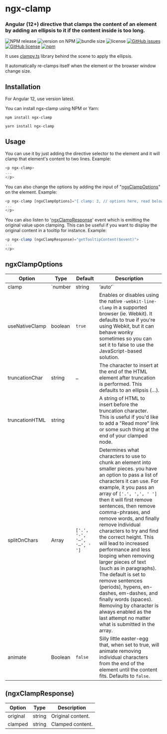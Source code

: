 # ngx-clamp

### Angular (12+) directive that clamps the content of an element by adding an ellipsis to it if the content inside is too long.
<!-- [![Build Status](https://img.shields.io/travis/clampy-js/ngx-clamp.svg)](https://travis-ci.org/clampy-js/ngx-clamp) -->
![NPM release](https://github.com/MSubhan01/ngx-clamp/actions/workflows/main.yml/badge.svg)
![version on NPM](https://img.shields.io/npm/v/ngx-clamp)
![bundle size](https://img.shields.io/bundlephobia/minzip/ngx-clamp)
![license](https://img.shields.io/github/license/MSubhan01/ngx-clamp)
[![GitHub issues](https://img.shields.io/github/issues/MSubhan01/ngx-clamp.svg)](https://github.com/MSubhan01/ngx-clamp/issues)
[![GitHub license](https://img.shields.io/github/license/MSubhan01/ngx-clamp.svg)](https://github.com/MSubhan01/ngx-clamp/blob/master/LICENSE)
[![npm](https://img.shields.io/npm/dt/ngx-clamp.svg)](https://www.npmjs.com/package/ngx-clamp)

It uses [clampy.ts](https://github.com/aamir1995/clamp.ts) library behind the scene to apply the ellipsis.

It automatically re-clamps itself when the element or the browser window change size.

## Installation
For Angular 12, use version latest.

You can install ngx-clamp using NPM or Yarn:

```
npm install ngx-clamp
```

```
yarn install ngx-clamp
```

## Usage

You can use it by just adding the directive selector to the element and it will clamp that element's content to two lines.
Example:

```typescript
<p ngx-clamp>
...
</p>
```

You can also change the options by adding the input of "[ngxClampOptions](#ngxclampoptions)" on the element.
Example:

```typescript
<p ngx-clamp [ngxClampOptions]="{ clamp: 3, // options here, read below for more info }">
...
</p>
```

You can also listen to '[ngxClampResponse](#ngxclampresponse)' event which is emitting the original value upon clamping. This can be useful if you want to display the original content in a tooltip for instance.
Example:

```typescript
<p ngx-clamp (ngxClampResponse)="getTooltipContent($event)">
...
</p>
```

## ngxClampOptions
|Option   |Type   |Default   |Description   |
|---|---|---|---|
| clamp | `number|string|‘auto’` | `2` | This controls where and when to clamp the text of an element. Submitting a number controls the number of lines that should be displayed. Second, you can submit a CSS value (in px or em) that controls the height of the element as a String. Finally, you can submit the word `'auto'` as a string. Auto will try to fill up the available space with the content and then automatically clamp once content no longer fits. This last option should only be set if a static  height is being set on the element elsewhere (such as through CSS) otherwise no  clamping will be done. |
| useNativeClamp | boolean | `true` | Enables or disables using the native `-webkit-line-clamp` in a supported browser (ie. Webkit). It defaults to true if you're using Webkit, but it can behave wonky sometimes so you can set it to false to use the JavaScript-based solution. |
| truncationChar | string | `…` | The character to insert at the end of the HTML element after truncation is performed. This defaults to an ellipsis (…). |
| truncationHTML | string || A string of HTML to insert before the truncation character. This is useful if you'd like to add a "Read more" link or some such thing at the end of your clamped node. |
| splitOnChars | Array | `['.', '-', '–', '—', ' ']` | Determines what characters to use to chunk an element into smaller pieces. you have an option to pass a list of characters it can use. For example, it you pass an array of `['.', ',', ' ']` then it will first remove sentences, then remove comma-phrases, and remove words, and finally remove individual characters to try and find the correct height. This will lead to increased performance and less looping when removing larger pieces of text (such as in paragraphs). The default is set to remove sentences (periods), hypens, en-dashes, em-dashes, and finally words  (spaces). Removing by character is always enabled as the last attempt no matter what is submitted in the array. |
| animate | Boolean | `false` | Silly little easter-egg that, when set to true, will animate removing individual characters from the end of the element until the content fits. Defaults to `false`. |

## (ngxClampResponse)
|Option   |Type   |Description   |
|---|---|---|
|original|string|Original content.|
|clamped|string|Clamped content.|
